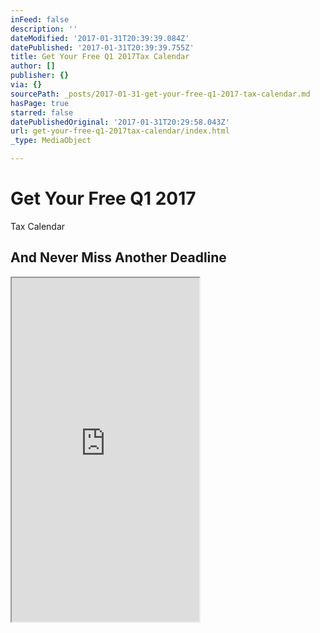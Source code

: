```yaml
---
inFeed: false
description: ''
dateModified: '2017-01-31T20:39:39.084Z'
datePublished: '2017-01-31T20:39:39.755Z'
title: Get Your Free Q1 2017Tax Calendar
author: []
publisher: {}
via: {}
sourcePath: _posts/2017-01-31-get-your-free-q1-2017-tax-calendar.md
hasPage: true
starred: false
datePublishedOriginal: '2017-01-31T20:29:58.043Z'
url: get-your-free-q1-2017tax-calendar/index.html
_type: MediaObject

---
```

# Get Your Free Q1 2017  
Tax Calendar

## And Never Miss Another Deadline

<iframe src="https://the-grid.github.io/ed-userhtml/?g=eJydVm1v2zYQ_hz_iptazElQWU6aLGn8UmRZtgxoim0JMBTDYFDiyWZCkRpJOfaK_vcdKUuOnTUt-skw73j33MO75zT8Lo7hR5wKBddMyIuZKEq4EVNVlfCzNgXE8bgzlELdw8xgPoqSJOMqFgWbou0VdCXzV3qZLhIsUuSZ5phkklkrsvigPznpZdZGYFCOIuuWEu0M0UXgliWOIocLl3gHShKsT893XhTZJISe2IDrY8qy-6nRleJnL_I8H0AmkZkzibkbQK6VOzs4KhdwhXKOTmTs1bkRTL6yTNnYohF041NnJ9mHc85hqSsD-uFx-bmvu0aj52iM4GiBCAquVjiEdSGgjTe5mbCrK6nU2X2vswMAfyLVTcwUqDgUei7UtPYMPsDo1M0QSnJC7o0XNzcQuHY6WK4uz38CndeZr26v30EuJPZgP-kMk5COeONiDoKPoi2aPKWhEpY5oZV_OY4zVGbZq-zBUU8K6-KCKXrI8Hq2Sm1mRIpJqa17W40ydvIGT49Y_-iIp4iH7M3h8fEpy_n3rCgHlBFPT173kR_kP0RQoJtpAuHvRis4cYDDkcdt7NgjikCxAp_3CB00iuZMCs4cUr8wM0U3iiapZOqeQujGNu4Q1fA5GiYUVkvpG2k4Oxz_gf9UaF3N6GH_4ARu2QIumKQnYmaYkEvN6AqAUJw6yKGNDd0UBnk0HtqSqcaBWUctZe-j8T49CRnG0N6B5s4woZCbgan4XKDkse_kMsCTLEXpu89bMb68Pv_1XTS-9EPmW9WgtVTn88mpL0IYH0-osnKrgUIfJQLirKJ_zQvUKZpoDVpYOddstkA631TF-_Pry2j8wdP9nnJ-cwFeEZ7gD8G34a-B17m_jBtCoraG0E7WGa2mK_a9EjIHfubCae1SyTEp43gDpmFc6BbnzBVyg-vbD79dbhHrj-I-ddX_PX9j9IEaYuhXBE1-LnNN11dkPnguMxl9oK3MCRXekLrzaO6QZsSWWlm07aMEafZ9sfOY_sZvDYhkVpt4fR7EbRRxYUvJlmdKKySgq5xfiGWrLKNZ-dpo9W94Ub8MDTIJJeqStNzOdCU5aY3zwitr8Sa598qNixIzB1OtvYqTeluIgevgbJDUHmt3WhC-w-utkpKx1iXrF2srXCuApJ7Ci_UZsNRqWTkcgF9rZxAf9_v9cjGIgNEyi2eCVJM03ZnKV_J0UOqXTyefFfHJY_V2LCXRwsUooidvh6xhqEW5-aYbWUm_C7Ee0F8ElX-NYYk9UdkGXav5zyyMtpHSyjmtNjGt5jrx1K7H3F8sV7i64UPijs1ZfdoFa7JRN0ns6x4r2L9asQcb1h-nbwCpGd_-qLmzCQFrdk3vznYJQh1s_Hyq8W5eqbB7d1_uwccHYlg_9HJfu4URKHyAc2PYcndvAI3RR9o21jf-6v896obJ7A5qt3ASpLrb-BzSiRe91sUfeFzdwafdu98rNMu9vcGcGXhZZHeUpz7rKX2hVS5F5nZ9R-0N2hI7fiYu_efL5lql7v0P-bFrZA" height="550" style=""></iframe>